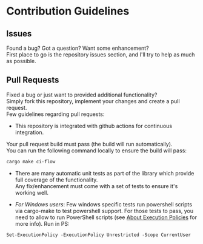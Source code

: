 # Contribution Guidelines
<!-- markdownlint-disable required-headers -->

## Issues

Found a bug? Got a question? Want some enhancement?<br>
First place to go is the repository issues section, and I'll try to help as much as possible.

## Pull Requests

Fixed a bug or just want to provided additional functionality?<br>
Simply fork this repository, implement your changes and create a pull request.<br>
Few guidelines regarding pull requests:

* This repository is integrated with github actions for continuous integration.<br>

Your pull request build must pass (the build will run automatically).<br>
You can run the following command locally to ensure the build will pass:

````sh
cargo make ci-flow
````

* There are many automatic unit tests as part of the library which provide full coverage of the functionality.<br>Any fix/enhancement must come with a set of tests to ensure it's working well.

* _For Windows users_: Few windows specific tests run powershell scripts via cargo-make to test powershell support. For those tests to pass, you need to allow to run PowerShell scripts (see [About Execution Policies](https:/go.microsoft.com/fwlink/?LinkID=135170) for more info). Run in PS:
```ps
Set-ExecutionPolicy -ExecutionPolicy Unrestricted -Scope CurrentUser
```

